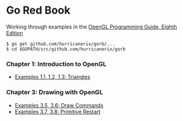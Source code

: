 Go Red Book
===========

Working through examples in the [OpenGL Programming Guide,  Eighth Edition](http://www.amazon.com/OpenGL-Programming-Guide-Official-Learning/dp/0321773039/)

```
$ go get github.com/hurricanerix/gorb/...
$ cd $GOPATH/src/github.com/hurricanerix/gorb
```

### Chapter 1: Introduction to OpenGL
  * [Examples 1.1, 1.2, 1.3: Triangles](./01/ch01_triangles)

### Chapter 3: Drawing with OpenGL
  * [Examples 3.5, 3.6: Draw Commands](./03/ch03_drawcommands)
  * [Examples 3.7, 3.8: Primitive Restart](./03/ch03_primitive_restart)
